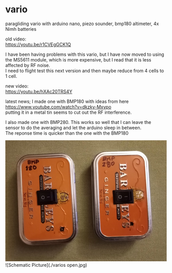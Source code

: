 # vario
paragliding vario with arduino nano, piezo sounder, bmp180 altimeter, 4x Nimh batteries  
  
old video:  
https://youtu.be/r1CVEgGCK1Q  
  
I have been having problems with this vario, but I have now moved to using the MS5611 module, which is more expensive, but I read that it is less affected by RF noise.  
I need to flight test this next version and then maybe reduce from 4 cells to 1 cell.  
  
new video:  
https://youtu.be/hXAc20TRS4Y  
  
latest news; I made one with BMP180 with ideas from here  
https://www.youtube.com/watch?v=dkzky-Mxypo  
putting it in a metal tin seems to cut out the RF interference.  
  
I also made one with BMP280. This works so well that I can leave the sensor to do the averaging and let the arduino sleep in between.  
The reponse time is quicker than the one with the BMP180  
  
![Schematic Picture](./varios.jpg)
![Schematic Picture](./varios open.jpg)

